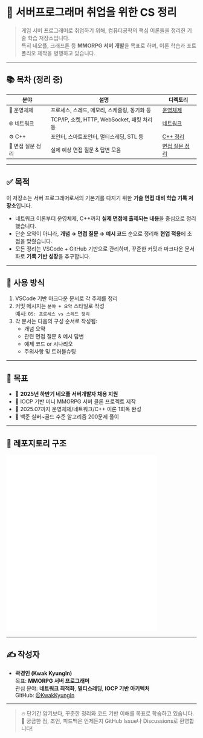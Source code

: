 # 🧠 서버프로그래머 취업을 위한 CS 정리

> 게임 서버 프로그래머로 취업하기 위해, 컴퓨터공학의 핵심 이론들을 정리한 기술 학습 저장소입니다.  
> 특히 네오플, 크래프톤 등 **MMORPG 서버 개발**을 목표로 하며, 이론 학습과 포트폴리오 제작을 병행하고 있습니다.

---

## 📚 목차 (정리 중)

| 분야 | 설명 | 디렉토리 |
|------|----------|------|
| 🧠 운영체제 | 프로세스, 스레드, 메모리, 스케줄링, 동기화 등 |[운영체제](./Operating-System/OSTEP/README.md) |
| 🌐 네트워크 |  TCP/IP, 소켓, HTTP, WebSocket, 패킷 처리 등 |[네트워크](./Network/README.md) |
| ⚙️ C++ |  포인터, 스마트포인터, 멀티스레딩, STL 등 |[C++ 정리](./C++/README.md) |
| 🧪 면접 질문 정리 |  실제 예상 면접 질문 & 답변 모음 |[면접 질문 정리](./Interview/) |

---

## ✅ 목적

이 저장소는 서버 프로그래머로서의 기본기를 다지기 위한 **기술 면접 대비 학습 기록 저장소**입니다.

- 네트워크 이론부터 운영체제, C++까지 **실제 면접에 출제되는 내용**을 중심으로 정리했습니다.
- 단순 요약이 아니라, **개념 → 면접 질문 → 예시 코드** 순으로 정리해 **현업 적용**에 초점을 맞췄습니다.
- 모든 정리는 VSCode + GitHub 기반으로 관리하며, 꾸준한 커밋과 마크다운 문서화로 **기록 기반 성장**을 추구합니다.

---

## 🧤 사용 방식

1. VSCode 기반 마크다운 문서로 각 주제를 정리
2. 커밋 메시지는 `분야 + 요약` 스타일로 작성  
   예시: `OS: 프로세스 vs 스레드 정리`
3. 각 문서는 다음의 구성 순서로 작성됨:
   - 개념 요약
   - 관련 면접 질문 & 예시 답변
   - 예제 코드 or 시나리오
   - 주의사항 및 트러블슈팅

---

## 📌 목표

- 🎯 **2025년 하반기 네오플 서버개발자 채용 지원**
- 🔧 IOCP 기반 미니 MMORPG 서버 클론 프로젝트 제작
- 📘 2025.07까지 운영체제/네트워크/C++ 이론 1회독 완성
- 🧠 백준 실버~골드 수준 알고리즘 200문제 풀이

---

## 🧱 레포지토리 구조

![폴더 구조](./images/folder-structure.png)

---

## ✍️ 작성자

- **곽경인 (Kwak KyungIn)**  
  목표: **MMORPG 서버 프로그래머**  
  관심 분야: **네트워크 최적화**, **멀티스레딩**, **IOCP 기반 아키텍처**  
  GitHub: [@KwakKyungIn](https://github.com/KwakKyungIn)

---

> 🔥 단기간 암기보다, 꾸준한 정리와 코드 기반 이해를 목표로 학습하고 있습니다.  
> 💬 궁금한 점, 조언, 피드백은 언제든지 GitHub Issue나 Discussions로 환영합니다!
